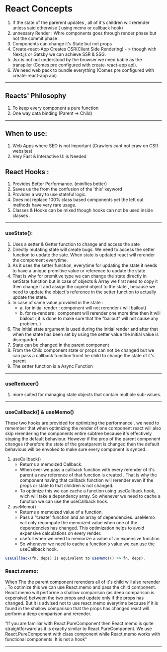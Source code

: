 # React Concepts
1. If the state of the parerent updates , all of it's children will rerender unless said otherwise ( using memo or callback hook)
2. unnessary Render : Whre components goes through render phase but not the commit phase .
3. Components can change it's State but not props
4. Create-react-App Creates CSR(Client Side Rendering) - > though with Next.js or Gatsby we can achieve SSR & SSG.
5. Jsx is not not understood by the browser we need bable as the transpiler (Comes pre configured with create-react-app api).
6. We need web pack to bundle everything (Comes pre configured with create-react-app api)
***

## Reacts' Philosophy 
1. To keep every component a pure function
2. One way data binding (Parent -> Child)
***
## When to use: 
1. Web Apps where SEO is not Important (Crawlers cant not craw on CSR websites)
3. Very Fast & Interactive UI is Needed

## React Hooks : 
1. Provides Better Performance. (minifies better)
2. Saves us the from the confusion of the 'this' keyword 
3. Provides a way to use stateful logic. 
4. Does not replace 100% class based components yet the left out methods have very rare usage.
5. Classes & Hooks can be mixed though hooks can not be used inside classes . 
***

### useState():
1. Uses a setter & Getter function to change and access the sate
2. Directly mutating state will create bugs. We need to access the setter function to update the sate. When state is updated react will rerender the compoment everytime.
3. As it uses the setter function, everytime for updating the state it needs to have a unique premitive value or reference to update the state.
4. That is why for premitive type we can change the state directly in setState function but in case of objects & Array we first need to copy it then change it and assign the copied object to the state , because we need to update the object's reference in the setter function to actually update the state.
5. In case of same value provided in the state : 
 	 - a. for initial render : component will not rerender ( will bailout)
	  - b. for re-renders : component will rerender one more time then it will bailout ( it is done to make sure that the "bailout" will not cause any problem. )
6. The initial state argument is used during the initial render and after that when the state has been set by using the setter value the initial value is disregarded.
7. State can be changed in the parent component 
8. From the Child component state or props can not be changed but we can pass a callback function fromt he child to change the state of it's parent
9. The setter function is a Async Function 
***

### useReducer()
1. more suited for managing state objects that contain multiple sub-values.
***

### useCallback() & useMemo()
These two hooks are provided for optimizing the performance . we need to remember that when optimizing the render of one component react will also skip rerendering the components entire subtree because it's effectively stoping the default behaviour. However if the prop of the parent component changes (therefore the state of the greatparent is changed then the default behavious will be envoked to make sure every component is synced .  

1. useCallback()
	- Returns a memoized Callback.
	- When ever we pass a callback function with every rerender of it's parent a new reference of that function is created . That is why the component having that callback function will rerender even if the props or state to that children is not changed. 
	- To optimize this we can cache a function using useCallback hook, wich will take a dependency array. So whenever we need to cache a function we can use the useCallback hook.
1. useMemo()
	- Returns a memoized value of a function.
	- Pass a “create” function and an array of dependencies. useMemo will only recompute the memoized value when one of the dependencies has changed. This optimization helps to avoid expensive calculations on every render.
	- usefull when we need to memorize a value of an expensive function
	- So whenever we need to cache a function's value we can use the useCallback hook.

``` javascript
useCallback(fn, deps) is equivalent to useMemo(() => fn, deps).
```

### React.memo:
When The the parent component rerenders all of it's child will also rerender . To optimize this we can use React.memo and pass the child component. React.memo will performe a shallow comparison (as deep comparison is expensive) between the two props and update only if the props has changed. But it is advised not to use react.memo everytime because if it is found in the shallow comparison that the props has changed react will perform a deep comparison and rerender. 

"If you are familiar with React.PureComponent then React.memo is quite straightforward as it is exactly similar to React.PureComponent. We use React.PureComponent with class component while React.memo works with functional components. It is not a hook"
***
